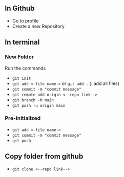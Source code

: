 ## In Github

- Go to profile
- Create a new Repository

## In terminal

### New Folder

Run the commands

- `git init`
- `git add <-file name->` or `git add .` (. add all files)
- `git commit -m "commit message"`
- `git remote add origin <--repo link-->`
- `git branch -M main`
- `git push -u origin main`

### Pre-initialized

- `git add <-file name->`
- `git commit -m "commit message"`
- `git push`


## Copy folder from github

- `git clone <--repo link-->`